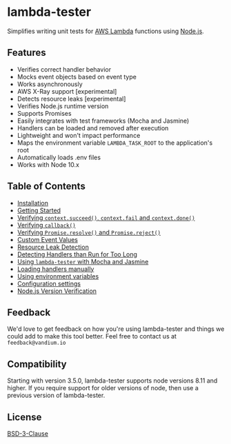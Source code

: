 # lambda-tester

Simplifies writing unit tests for [AWS Lambda](https://aws.amazon.com/lambda/details) functions using [Node.js](https://nodejs.org).

## Features
* Verifies correct handler behavior
* Mocks event objects based on event type
* Works asynchronously
* AWS X-Ray support [experimental]
* Detects resource leaks [experimental]
* Verifies Node.js runtime version
* Supports Promises
* Easily integrates with test frameworks (Mocha and Jasmine)
* Handlers can be loaded and removed after execution
* Lightweight and won't impact performance
* Maps the environment variable `LAMBDA_TASK_ROOT` to the application's root
* Automatically loads .env files
* Works with Node 10.x

## Table of Contents

- [Installation](installation.md)
- [Getting Started](getting-started.md)
- [Verifying `context.succeed()`, `context.fail` and `context.done()`](context-succeed-fail-done.md)
- [Verifying `callback()`](callback.md)
- [Verifying `Promise.resolve()` and `Promise.reject()`](promise.md)
- [Custom Event Values](events.md)
- [Resource Leak Detection](leak-detection.md)
- [Detecting Handlers than Run for Too Long](long-running-handlers.md)
- [Using `lambda-tester` with Mocha and Jasmine](test-frameworks.md)
- [Loading handlers manually](loading.md)
- [Using environment variables](env.md)
- [Configuration settings](configuration.md)
- [Node.js Version Verification](node-version-verification.md)


## Feedback

We'd love to get feedback on how you're using lambda-tester and things we could add to make this tool better. Feel free to contact us at `feedback@vandium.io`

## Compatibility

Starting with version 3.5.0, lambda-tester supports node versions 8.11 and higher. If you require support for older versions of node, then use a previous version of lambda-tester.

## License

[BSD-3-Clause](https://en.wikipedia.org/wiki/BSD_licenses)
